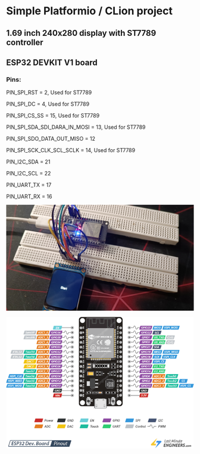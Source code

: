 <h1>Simple Platformio / CLion project</h1>
<h2>1.69 inch 240x280 display with ST7789 controller</h2>
<h2>ESP32 DEVKIT V1 board</h2>
<h3>Pins:</h3>
<p>PIN_SPI_RST = 2, Used for ST7789 </p>
<p>PIN_SPI_DC = 4, Used for ST7789 </p>
<p>PIN_SPI_CS_SS = 15, Used for ST7789</p>
<p>PIN_SPI_SDA_SDI_DARA_IN_MOSI = 13, Used for ST7789</p>
<p>PIN_SPI_SDO_DATA_OUT_MISO = 12</p>
<p>PIN_SPI_SCK_CLK_SCL_SCLK = 14, Used for ST7789</p>
<p>PIN_I2C_SDA = 21</p>
<p>PIN_I2C_SCL = 22</p>
<p>PIN_UART_TX = 17</p>
<p>PIN_UART_RX = 16</p>

![1!](https://github.com/RomanKryvolapov/1.69_LCD_240x280_ST7789_ESP32/blob/master/Display.jpg "1")

![2!](https://github.com/RomanKryvolapov/1.69_LCD_240x280_ST7789_ESP32/blob/master/ESP32-Pinout.png "2")